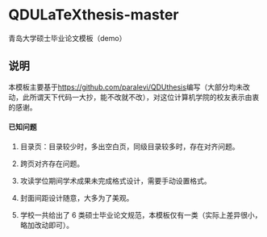 # QDULaTeXthesis-master
青岛大学硕士毕业论文模板（demo）

## 说明

本模板主要基于<https://github.com/paralevi/QDUthesis>编写（大部分均未改动，此所谓天下代码一大抄，能不改就不改），对这位计算机学院的校友表示由衷的感谢。

#### 已知问题

1) 目录页：目录较少时，多出空白页，同级目录较多时，存在对齐问题。 

2) 跨页对齐存在问题。 

3) 攻读学位期间学术成果未完成格式设计，需要手动设置格式。

4) 封面间距设计随意，大多为了美观。 

5) 学校一共给出了 6 类硕士毕业论文规范，本模板仅有一类（实际上差异很小， 略加改动即可）。
